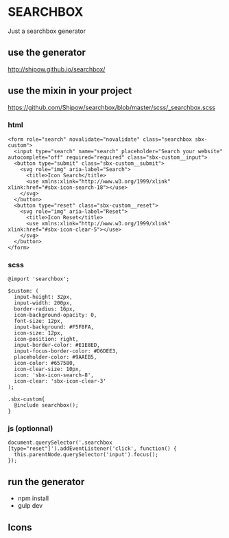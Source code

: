 # SEARCHBOX
Just a searchbox generator

## use the generator
http://shipow.github.io/searchbox/

## use the mixin in your project
https://github.com/Shipow/searchbox/blob/master/scss/_searchbox.scss

### html

```
<form role="search" novalidate="novalidate" class="searchbox sbx-custom">
  <input type="search" name="search" placeholder="Search your website" autocomplete="off" required="required" class="sbx-custom__input">
  <button type="submit" class="sbx-custom__submit">
    <svg role="img" aria-label="Search">
      <title>Icon Search</title>
      <use xmlns:xlink="http://www.w3.org/1999/xlink" xlink:href="#sbx-icon-search-18"></use>
    </svg>
  </button>
  <button type="reset" class="sbx-custom__reset">
    <svg role="img" aria-label="Reset">
      <title>Icon Reset</title>
      <use xmlns:xlink="http://www.w3.org/1999/xlink" xlink:href="#sbx-icon-clear-5"></use>
    </svg>
  </button>
</form>
```

### scss
```
@import 'searchbox';

$custom: (
  input-height: 32px,
  input-width: 200px,
  border-radius: 16px,
  icon-background-opacity: 0,
  font-size: 12px,
  input-background: #F5F8FA,
  icon-size: 12px,
  icon-position: right,
  input-border-color: #E1E8ED,
  input-focus-border-color: #D6DEE3,
  placeholder-color: #9AAEB5,
  icon-color: #657580,
  icon-clear-size: 10px,
  icon: 'sbx-icon-search-8',
  icon-clear: 'sbx-icon-clear-3'
);

.sbx-custom{
  @include searchbox();
}
```


### js (optionnal)
```
document.querySelector('.searchbox [type="reset"]').addEventListener('click', function() {
  this.parentNode.querySelector('input').focus();
});
```

## run the generator

- npm install
- gulp dev

## Icons
